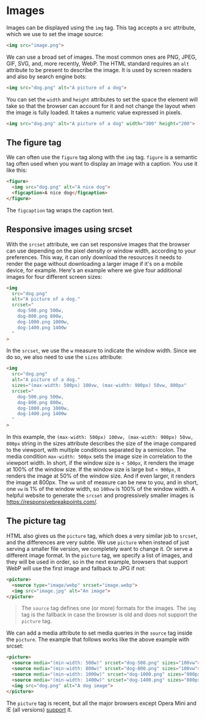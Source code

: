 # Images

Images can be displayed using the `img` tag.
This tag accepts a src attribute, which we use to set the image source:

```html
<img src="image.png">
```

We can use a broad set of images. The most common ones are PNG, JPEG, GIF, SVG, and, more recently, WebP.
The HTML standard requires an `alt` attribute to be present to describe the image. It is used by screen readers and also by search engine bots:

```html
<img src="dog.png" alt="A picture of a dog">
```

You can set the `width` and `height` attributes to set the space the element will take so that the browser can account for it and not change the layout when the image is fully loaded. It takes a numeric value expressed in pixels.

```html
<img src="dog.png" alt="A picture of a dog" width="300" height="200">
```

## The figure tag

We can often use the `figure` tag along with the `img` tag.
`figure` is a semantic tag often used when you want to display an image with a caption. You use it like this:

```html
<figure>
  <img src="dog.png" alt="A nice dog">
  <figcaption>A nice dog</figcaption>
</figure>
```

The `figcaption` tag wraps the caption text.

## Responsive images using srcset

With the `srcset` attribute, we can set responsive images that the browser can use depending on the pixel density or window width, according to your preferences. This way, it can only download the resources it needs to render the page without downloading a larger image if it's on a mobile device, for example.
Here's an example where we give four additional images for four different screen sizes:

```html
<img
  src="dog.png"
  alt="A picture of a dog."
  srcset="
    dog-500.png 500w,
    dog-800.png 800w,
    dog-1000.png 1000w,
    dog-1400.png 1400w
  "
>
```

In the `srcset`, we use the `w` measure to indicate the window width. Since we do so, we also need to use the `sizes` attribute:

```html
<img
  src="dog.png"
  alt="A picture of a dog."
  sizes="(max-width: 500px) 100vw, (max-width: 900px) 50vw, 800px"
  srcset="
    dog-500.png 500w,
    dog-800.png 800w,
    dog-1000.png 1000w,
    dog-1400.png 1400w
  "
>
```

In this example, the `(max-width: 500px) 100vw, (max-width: 900px) 50vw, 800px` string in the sizes attribute describes the size of the image compared to the viewport, with multiple conditions separated by a semicolon.
The media condition `max-width: 500px` sets the image size in correlation to the viewport width. In short, if the window size is `< 500px`, it renders the image at 100% of the window size.
If the window size is large but `< 900px`, it renders the image at 50% of the window size.
And if even larger, it renders the image at 800px.
The `vw` unit of measure can be new to you, and in short, one `vw` is 1% of the window width, so `100vw` is 100% of the window width.
A helpful website to generate the `srcset` and progressively smaller images is <https://responsivebreakpoints.com/>.

## The picture tag

HTML also gives us the `picture` tag, which does a very similar job to `srcset`, and the differences are very subtle.
We use `picture` when instead of just serving a smaller file version, we completely want to change it. Or serve a different image format.
In the `picture` tag, we specify a list of images, and they will be used in order, so in the next example, browsers that support WebP will use the first image and fallback to JPG if not:

```html
<picture>
  <source type="image/webp" srcset="image.webp">
  <img src="image.jpg" alt="An image">
</picture>
```

> The `source` tag defines one (or more) formats for the images. The `img` tag is the fallback in case the browser is old and does not support the `picture` tag.

We can add a media attribute to set media queries in the `source` tag inside the `picture`.
The example that follows works like the above example with srcset:

```html
<picture>
  <source media="(min-width: 500w)" srcset="dog-500.png" sizes="100vw">
  <source media="(min-width: 800w)" srcset="dog-800.png" sizes="100vw">
  <source media="(min-width: 1000w)" srcset="dog-1000.png" sizes="800px">
  <source media="(min-width: 1400w)" srcset="dog-1400.png" sizes="800px">
  <img src="dog.png" alt="A dog image">
</picture>
```

The `picture` tag is recent, but all the major browsers except Opera Mini and IE (all versions) [support](https://caniuse.com/#search=picture) it.
